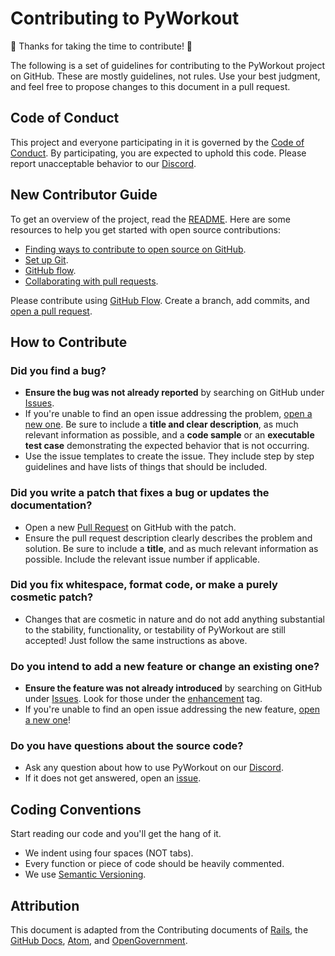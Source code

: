 # Contributing to PyWorkout

🎉 Thanks for taking the time to contribute! 🎉

The following is a set of guidelines for contributing to the PyWorkout project on GitHub. These are mostly guidelines, not rules. Use your best judgment, and feel free to propose changes to this document in a pull request.

## Code of Conduct

This project and everyone participating in it is governed by the [Code of Conduct](https://github.com/willtheorangeguy/PyWorkout/blob/main/CODE_OF_CONDUCT.md). By participating, you are expected to uphold this code. Please report unacceptable behavior to our [Discord](https://discord.gg/YFMcACG9rh).

## New Contributor Guide

To get an overview of the project, read the [README](README.md). Here are some resources to help you get started with open source contributions:

- [Finding ways to contribute to open source on GitHub](https://docs.github.com/en/get-started/exploring-projects-on-github/finding-ways-to-contribute-to-open-source-on-github).
- [Set up Git](https://docs.github.com/en/get-started/quickstart/set-up-git).
- [GitHub flow](https://docs.github.com/en/get-started/quickstart/github-flow).
- [Collaborating with pull requests](https://docs.github.com/en/github/collaborating-with-pull-requests).

Please contribute using [GitHub Flow](https://guides.github.com/introduction/flow). Create a branch, add commits, and [open a pull request](https://github.com/willtheorangeguy/PyWorkout/compare).

## How to Contribute

### Did you find a bug?

- **Ensure the bug was not already reported** by searching on GitHub under [Issues](https://github.com/willtheorangeguy/PyWorkout/issues).
- If you're unable to find an open issue addressing the problem, [open a new one](https://github.com/willtheorangeguy/PyWorkout/issues/new). Be sure to include a **title and clear description**, as much relevant information as possible, and a **code sample** or an **executable test case** demonstrating the expected behavior that is not occurring.
- Use the issue templates to create the issue. They include step by step guidelines and have lists of things that should be included.

### Did you write a patch that fixes a bug or updates the documentation?

- Open a new [Pull Request](https://github.com/willtheorangeguy/PyWorkout/pulls) on GitHub with the patch.
- Ensure the pull request description clearly describes the problem and solution. Be sure to include a **title**, and as much relevant information as possible. Include the relevant issue number if applicable.

### Did you fix whitespace, format code, or make a purely cosmetic patch?

- Changes that are cosmetic in nature and do not add anything substantial to the stability, functionality, or testability of PyWorkout are still accepted! Just follow the same instructions as above.

### Do you intend to add a new feature or change an existing one?

- **Ensure the feature was not already introduced** by searching on GitHub under [Issues](https://github.com/willtheorangeguy/PyWorkout/issues). Look for those under the [enhancement](https://github.com/willtheorangeguy/PyWorkout/issues?q=is%3Aissue+is%3Aopen+label%3Aenhancement) tag.
- If you're unable to find an open issue addressing the new feature, [open a new one](https://github.com/willtheorangeguy/PyWorkout/issues/new)!

### Do you have questions about the source code?

- Ask any question about how to use PyWorkout on our [Discord](https://discord.gg/YFMcACG9rh).
- If it does not get answered, open an [issue](https://github.com/willtheorangeguy/PyWorkout/issues/new).  

## Coding Conventions

Start reading our code and you'll get the hang of it.

- We indent using four spaces (NOT tabs).
- Every function or piece of code should be heavily commented.
- We use [Semantic Versioning](https://semver.org/).

## Attribution

This document is adapted from the Contributing documents of [Rails](https://github.com/rails/rails/blob/main/CONTRIBUTING.md), the [GitHub Docs](https://github.com/github/docs/blob/main/CONTRIBUTING.md), [Atom](https://github.com/atom/atom/blob/master/CONTRIBUTING.md), and [OpenGovernment](https://github.com/opengovernment/opengovernment/blob/master/CONTRIBUTING.md?plain=1).  
